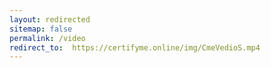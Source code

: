 ```yaml
---
layout: redirected
sitemap: false
permalink: /video
redirect_to:  https://certifyme.online/img/CmeVedioS.mp4
---
```

